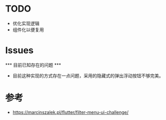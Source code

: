 # TODO
- 优化实现逻辑
- 组件化以便复用

# Issues
*** 目前已知存在的问题 ***
- 目前这种实现的方式存在一点问题，采用的隐藏式的弹出浮动按钮不够完美。


# 参考
- https://marcinszalek.pl/flutter/filter-menu-ui-challenge/
